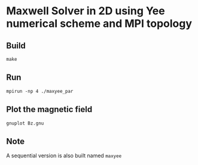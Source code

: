 # Maxwell Solver in 2D using Yee numerical scheme and MPI topology


## Build

```
make
````

## Run

```
mpirun -np 4 ./maxyee_par 
```

## Plot the magnetic field

```
gnuplot Bz.gnu
```

##  Note

A sequential version is also built named `maxyee`
